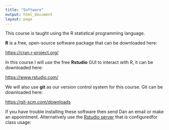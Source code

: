 ```yaml
---
title: "Software"
output: html_document
layout: page
---
```


This course is taught using the R statistical programming language. 

**R** is a free, open-source software package that can be downloaded here: 

https://cran.r-project.org/

In this course I will use the free **Rstudio** GUI to interact with R, it can be 
downloaded here: 

https://www.rstudio.com/

We will also use **git** as our version control system for this course. Git can 
be downloaded here: 

https://git-scm.com/downloads

If you have trouble installing these software then send Dan an email or make 
an appointment. Alternatively use the [Rstudio server](uniola.biology.cofc.edu:8787)
that is configuredfor class usage: 

